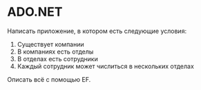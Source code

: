 # ADO.NET

Написать приложение, в котором есть следующие условия:
1. Существует компании
2. В компаниях есть отделы
3. В отделах есть сотрудники
4. Каждый сотрудник может числиться в нескольких отделах

Описать всё с помощью EF.
